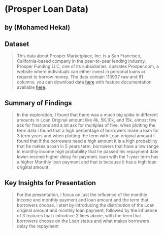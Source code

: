 # (Prosper Loan Data)
## by (Mohamed Hekal)


## Dataset

> This data about Prosper Marketplace, Inc. is a San Francisco, California-based company in the peer-to-peer lending industry. Prosper Funding LLC, one of its subsidiaries, operates Prosper.com, a website where individuals can either invest in personal loans or request to borrow money. The data contain 113937 raw and 81 columns.
you can download data [here](https://s3.amazonaws.com/udacity-hosted-downloads/ud651/prosperLoanData.csv)
with feature documentation available [here](https://docs.google.com/spreadsheets/d/1gDyi_L4UvIrLTEC6Wri5nbaMmkGmLQBk-Yx3z0XDEtI/edit#gid=0).


## Summary of Findings

> In the exploration, I found that there was a much big spike in different amounts in Loan Original amount like 4k, 5K,10k, and 15k, almost few ask for fractions and a lot ask for multiples of five. when plotting the term data I found that a high percentage of borrowers make a loan for 3 term years and when plotting the term with Loan original amount I found that if the borrowers need a high amount it is a high probability that he makes a loan in 5 years term.
borrowers that have a low range in monthly income high probability that he passed his repayment date lower-income higher delay for payment. loan with the 1-year term has a higher Monthly loan payment and that is because it has a high loan original amount  

## Key Insights for Presentation

> For the presentation, I focus on just the influence of the monthly income and monthly payment and loan amount and the term that borrowers choose. I start by introducing the distribution of the Loan original amount and monthly loan payment, followed by the influence of 3 features that i introduce 2 lines above, with the term that borrowers choose on the Loan status and what makes borrowers delay the repayment 